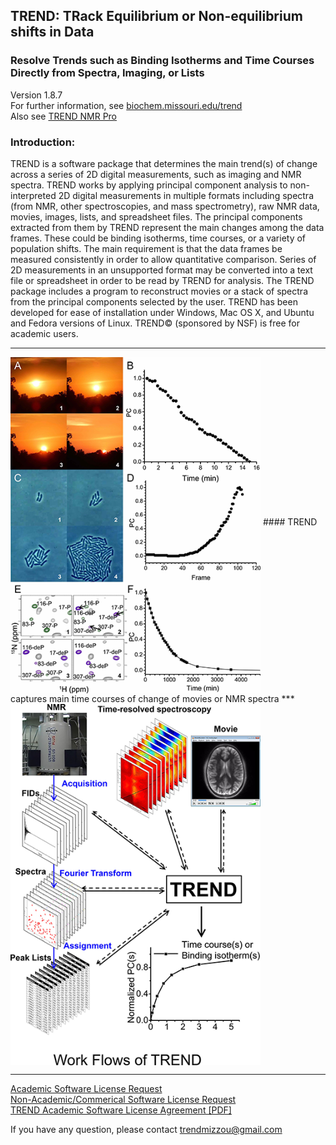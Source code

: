 ## TREND: TRack Equilibrium or Non-equilibrium shifts in Data
### Resolve Trends such as Binding Isotherms and Time Courses Directly from Spectra, Imaging, or Lists
Version 1.8.7   
For further information, see 
[biochem.missouri.edu/trend](http://biochem.missouri.edu/trend)  
Also see [TREND NMR Pro](https://trendmizzou.gitbooks.io/trend_nmr-manual/content/)
### Introduction:
TREND is a software package that determines the main trend(s) of change across a series of 2D
digital measurements, such as imaging and NMR spectra. TREND works by applying principal component
analysis to non-interpreted 2D digital measurements in multiple formats including spectra (from
NMR, other spectroscopies, and mass spectrometry), raw NMR data, movies, images, lists, and
spreadsheet files. The principal components extracted from them by TREND represent the main
changes among the data frames. These could be binding isotherms, time courses, or a variety of
population shifts. The main requirement is that the data frames be measured consistently in order
to allow quantitative comparison. Series of 2D measurements in an unsupported format may be
converted into a text file or spreadsheet in order to be read by TREND for analysis. The TREND
package includes a program to reconstruct movies or a stack of spectra from the principal
components selected by the user. TREND has been developed for ease of installation under Windows,
Mac OS X, and Ubuntu and Fedora versions of Linux. TREND© (sponsored by NSF) is free for academic
users.
___


<img src="./png/kinetics_small.png" width="400" alt="main time course" align="middle">   
#### TREND captures main time courses of change of movies or NMR spectra  
***
<img src="./png/workflow_small.png" width="400" alt="workflow" align="middle">  


___  

[Academic Software License Request](http://biochem.missouri.edu/trend/academic_request.php)  
[Non-Academic/Commerical Software License Request](http://biochem.missouri.edu/trend/commerical_request.php)  
[TREND Academic Software License Agreement [PDF]](http://biochem.missouri.edu/trend/docs/TREND_LicenseAgreement.pdf)  

If you have any question, please contact <trendmizzou@gmail.com>
